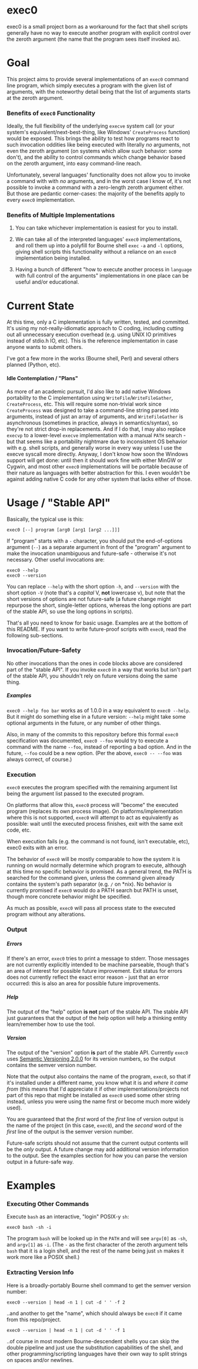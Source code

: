 # exec0

exec0 is a small project born as a workaround for the fact that shell scripts
generally have no way to execute another program with explicit control over the
zeroth argument (the name that the program sees itself invoked as).





# Goal

This project aims to provide several implementations of an `exec0` command line
program, which simply executes a program with the given list of arguments, with 
the noteworthy detail being that the list of arguments starts at the zeroth
argument.



### Benefits of `exec0` Functionality

Ideally, the full flexibility of the underlying `execve` system call (or your
system's equivalent/next-best-thing, like Windows' `CreateProcess` function)
would be exposed. This brings the ability to test how programs react to such
invocation oddities like being executed with literally _no_ arguments, not even
the zeroth argument (on systems which allow such behavior: some don't), and the
ability to control commands which change behavior based on the zeroth argument,
into easy command-line reach.

Unfortunately, several languages' functionality does not allow you to invoke a
command with with _no_ arguments, and in the worst case I know of, it's not
possible to invoke a command with a zero-length zeroth argument either. But
those are pedantic corner-cases: the majority of the benefits apply to every
`exec0` implementation.



### Benefits of Multiple Implementations

1. You can take whichever implementation is easiest for you to install.

2. We can take all of the interpreted languages' `exec0` implementations, and
roll them up into a polyfill for Bourne shell `exec` `-a` and `-l` options,
giving shell scripts this functionality without a reliance on an `exec0`
implementation being installed.

3. Having a bunch of different "how to execute another process in `language`
with full control of the arguments" implementations in one place can be useful
and/or educational.





# Current State

At this time, only a C implementation is fully written, tested, and committed.
It's using my not-really-idiomatic approach to C coding, including cutting out
all unnecessary execution overhead (e.g. using UNIX IO primitives instead of
stdio.h IO, etc). This is the reference implementation in case anyone wants to
submit others.

I've got a few more in the works (Bourne shell, Perl) and several others
planned (Python, etc).


#### Idle Contemplation / "Plans"

As more of an academic pursuit, I'd also like to add native Windows portability
to the C implementation using `WriteFile`/`WriteFileGather`, `CreateProcess`,
etc. This will require some non-trivial work since `CreateProcess` was designed
to take a command-line string parsed into arguments, instead of just an array
of arguments, and `WriteFileGather` is asynchronous (sometimes in practice,
always in semantics/syntax), so they're not strict drop-in replacements. And if
I do that, I may also replace `execvp` to a lower-level `execve` implementation
with a manual `PATH` search - but that seems like a portability nightmare due
to inconsistent OS behavior with e.g. shell scripts, and generally worse in
every way unless I use the execve syscall more directly. Anyway, I don't know
how soon the Windows support will get done: until then it should work fine with
either MinGW or Cygwin, and most other `exec0` implementations will be portable
because of their nature as languages with better abstraction for this. I even
wouldn't be against adding native C code for any other system that lacks either
of those.





# Usage / "Stable API"

Basically, the typical use is this:

    exec0 [--] program [arg0 [arg1 [arg2 ...]]]

If "program" starts with a `-` character, you should put the end-of-options
argument (`--`) as a separate argument in front of the "program" argument to
make the invocation unambiguous and future-safe - otherwise it's not necessary.
Other useful invocations are:

    exec0 --help
    exec0 --version

You can replace `--help` with the short option `-h`, and `--version` with the
short option `-V` (note that's a _capital_ V, **not** lowercase v), but note
that the short versions of options are not future-safe (a future change might
repurpose the short, single-letter options, whereas the long options are part
of the stable API, so use the long options in scripts).

That's all you need to know for basic usage. Examples are at the bottom of this
README. If you want to write future-proof scripts with `exec0`, read the
following sub-sections.



### Invocation/Future-Safety

No other invocations than the ones in code blocks above are considered part of
the "stable API". If you invoke `exec0` in a way that works but isn't part of
the stable API, you shouldn't rely on future versions doing the same thing.

##### Examples

`exec0 --help foo bar` works as of 1.0.0 in a way equivalent to `exec0 --help`.
But it might do something else in a future version: `--help` might take some
optional arguments in the future, or any number of other things.

Also, in many of the commits to this repository before this formal `exec0`
specification was documented, `exec0 --foo` would try to execute a command with
the name `--foo`, instead of reporting a bad option. And in the future, `--foo`
could be a new option. (Per the above, `exec0 -- --foo` was always correct, of
course.)



### Execution

`exec0` executes the program specified with the remaining argument list being
the argument list passed to the executed program.

On platforms that allow this, `exec0` process will "become" the executed
program (replaces its own process image). On platforms/implementation where
this is not supported, `exec0` will attempt to act as equivalently as possible:
wait until the executed process finishes, exit with the same exit code, etc.

When execution fails (e.g. the command is not found, isn't executable, etc),
exec0 exits with an error.

The behavior of `exec0` will be mostly comparable to how the system it is
running on would normally determine which program to execute, although at this
time no specific behavior is promised. As a general trend, the PATH is searched
for the command given, unless the command given already contains the system's
path separator (e.g. `/` on *nix). No behavior is currently promised if `exec0`
would do a PATH search but PATH is unset, though more concrete behavior might
be specified.

As much as possible, `exec0` will pass all process state to the executed
program without any alterations.



### Output

##### Errors

If there's an error, `exec0` tries to print a message to stderr. Those messages
are not currently explicitly intended to be machine parseable, though that's an
area of interest for possible future improvement. Exit status for errors does
not currently reflect the exact error reason - just that an error occurred:
this is also an area for possible future improvements.

##### Help

The output of the "help" option **is not** part of the stable API. The stable
API just guarantees that the output of the help option will help a thinking
entity learn/remember how to use the tool.

##### Version

The output of the "version" option **is** part of the stable API. Currently
`exec0` uses [Semantic Versioning 2.0.0](http://semver.org/spec/v2.0.0.html)
for its version numbers, so the output contains the semver version number.

Note that the output also contains the name of the program, `exec0`, so that if
it's installed under a different name, you know what it is and _where it came
from_ (this means that I'd appreciate it if other implementations/projects not
part of this repo that might be installed as `exec0` used some other string
instead, unless you were using the name first or become much more widely used).

You are guaranteed that the _first_ word of the _first_ line of version output
is the name of the project (in this case, `exec0`), and the _second_ word of
the _first_ line of the output is the semver version number.

Future-safe scripts should not assume that the current output contents will be
the _only_ output. A future change may add additional version information to
the output. See the examples section for how you can parse the version output
in a future-safe way.





# Examples



### Executing Other Commands

Execute `bash` as an interactive, "login" POSIX-y `sh`:

    exec0 bash -sh -i

The program `bash` will be looked up in the `PATH` and will see `argv[0]` as
`-sh`, and `argv[1]` as `-i`. (The `-` as the first character of the zeroth
argument tells `bash` that it is a login shell, and the rest of the name being
just `sh` makes it work more like a POSIX shell.)



### Extracting Version Info

Here is a broadly-portably Bourne shell command to get the semver version
number:

    exec0 --version | head -n 1 | cut -d ' ' -f 2

..and another to get the "name", which should always be `exec0` if it came from
this repo/project.

    exec0 --version | head -n 1 | cut -d ' ' -f 1

..of course in most modern Bourne-descendent shells you can skip the double
pipeline and just use the substitution capabilities of the shell, and other
programming/scripting languages have their own way to split strings on spaces
and/or newlines.
